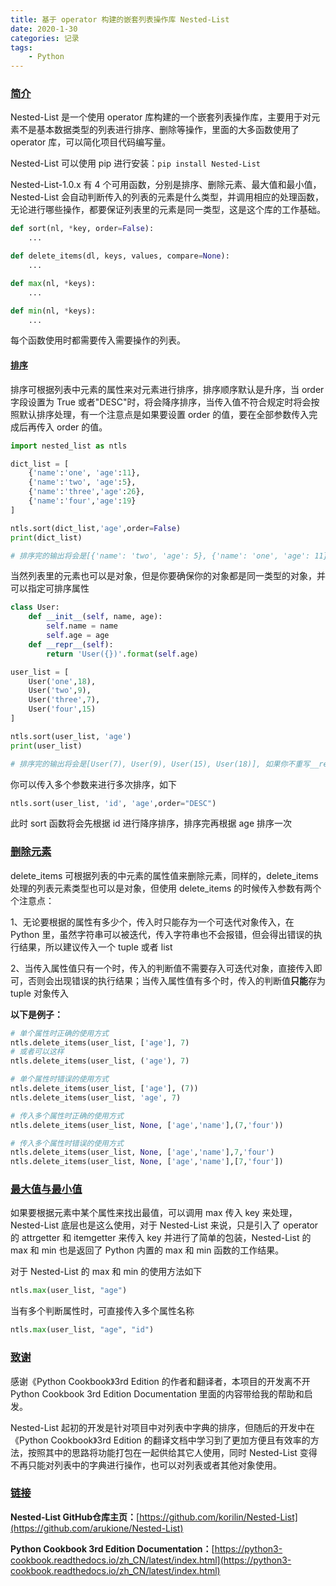 ```yaml
---
title: 基于 operator 构建的嵌套列表操作库 Nested-List
date: 2020-1-30
categories: 记录
tags:
    - Python
---
```


### [简介](#简介)

Nested-List 是一个使用 operator 库构建的一个嵌套列表操作库，主要用于对元素不是基本数据类型的列表进行排序、删除等操作，里面的大多函数使用了 operator 库，可以简化项目代码编写量。

Nested-List 可以使用 pip 进行安装：`pip install Nested-List`

Nested-List-1.0.x 有 4 个可用函数，分别是排序、删除元素、最大值和最小值，Nested-List 会自动判断传入的列表的元素是什么类型，并调用相应的处理函数，无论进行哪些操作，都要保证列表里的元素是同一类型，这是这个库的工作基础。

```Python
def sort(nl, *key, order=False):
    ...

def delete_items(dl, keys, values, compare=None):
    ...

def max(nl, *keys):
    ...

def min(nl, *keys):
    ...
```

每个函数使用时都需要传入需要操作的列表。

<!-- more -->

#### [排序](#排序)

排序可根据列表中元素的属性来对元素进行排序，排序顺序默认是升序，当 order 字段设置为 True 或者"DESC"时，将会降序排序，当传入值不符合规定时将会按照默认排序处理，有一个注意点是如果要设置 order 的值，要在全部参数传入完成后再传入 order 的值。

```Python
import nested_list as ntls

dict_list = [
    {'name':'one', 'age':11},
    {'name':'two', 'age':5},
    {'name':'three','age':26},
    {'name':'four','age':19}
]

ntls.sort(dict_list,'age',order=False)
print(dict_list)

# 排序完的输出将会是[{'name': 'two', 'age': 5}, {'name': 'one', 'age': 11}, {'name': 'four', 'age': 19}, {'name': 'three', 'age': 26}]
```

当然列表里的元素也可以是对象，但是你要确保你的对象都是同一类型的对象，并可以指定可排序属性

```Python
class User:
    def __init__(self, name, age):
        self.name = name
        self.age = age
    def __repr__(self):
        return 'User({})'.format(self.age)

user_list = [
    User('one',18),
    User('two',9),
    User('three',7),
    User('four',15)
]

ntls.sort(user_list, 'age')
print(user_list)

# 排序完的输出将会是[User(7), User(9), User(15), User(18)], 如果你不重写__repr__, 那么将会打印的列表里将会是对象信息, 你将看不到排序效果
```

你可以传入多个参数来进行多次排序，如下

```Python
ntls.sort(user_list, 'id', 'age',order="DESC")
```

此时 sort 函数将会先根据 id 进行降序排序，排序完再根据 age 排序一次

### [删除元素](#删除元素)

delete_items 可根据列表的中元素的属性值来删除元素，同样的，delete_items 处理的列表元素类型也可以是对象，但使用 delete_items 的时候传入参数有两个个注意点：

1、无论要根据的属性有多少个，传入时只能存为一个可迭代对象传入，在 Python 里，虽然字符串可以被迭代，传入字符串也不会报错，但会得出错误的执行结果，所以建议传入一个 tuple 或者 list

2、当传入属性值只有一个时，传入的判断值不需要存入可迭代对象，直接传入即可，否则会出现错误的执行结果；当传入属性值有多个时，传入的判断值**只能**存为 tuple 对象传入

**以下是例子：**

```Python
# 单个属性时正确的使用方式
ntls.delete_items(user_list, ['age'], 7)
# 或者可以这样
ntls.delete_items(user_list, ('age'), 7)

# 单个属性时错误的使用方式
ntls.delete_items(user_list, ['age'], (7))
ntls.delete_items(user_list, 'age', 7)

# 传入多个属性时正确的使用方式
ntls.delete_items(user_list, None, ['age','name'],(7,'four'))

# 传入多个属性时错误的使用方式
ntls.delete_items(user_list, None, ['age','name'],7,'four')
ntls.delete_items(user_list, None, ['age','name'],[7,'four'])
```

### [最大值与最小值](#最大值与最小值)

如果要根据元素中某个属性来找出最值，可以调用 max 传入 key 来处理，Nested-List 底层也是这么使用，对于 Nested-List 来说，只是引入了 operator 的 attrgetter 和 itemgetter 来传入 key 并进行了简单的包装，Nested-List 的 max 和 min 也是返回了 Python 内置的 max 和 min 函数的工作结果。

对于 Nested-List 的 max 和 min 的使用方法如下

```Python
ntls.max(user_list, "age")
```

当有多个判断属性时，可直接传入多个属性名称

```Python
ntls.max(user_list, "age", "id")
```

### [致谢](#致谢)

感谢《Python Cookbook》3rd Edition 的作者和翻译者，本项目的开发离不开 Python Cookbook 3rd Edition Documentation 里面的内容带给我的帮助和启发。

Nested-List 起初的开发是针对项目中对列表中字典的排序，但随后的开发中在《Python Cookbook》3rd Edition 的翻译文档中学习到了更加方便且有效率的方法，按照其中的思路将功能打包在一起供给其它人使用，同时 Nested-List 变得不再只能对列表中的字典进行操作，也可以对列表或者其他对象使用。

### [链接](#链接)

**Nested-List GitHub仓库主页：**[https://github.com/korilin/Nested-List](https://github.com/arukione/Nested-List)

**Python Cookbook 3rd Edition Documentation：**[https://python3-cookbook.readthedocs.io/zh_CN/latest/index.html](https://python3-cookbook.readthedocs.io/zh_CN/latest/index.html)
